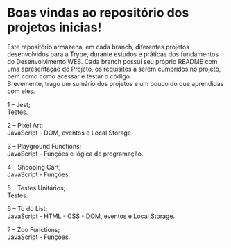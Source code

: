 # Boas vindas ao repositório dos projetos inicias!
Este repositório armazena, em cada branch, diferentes projetos desenvolvidos para a Trybe, durante estudos e práticas dos fundamentos do Desenvolvimento WEB.
Cada branch possui seu próprio README com uma apresentação do Projeto, os requisitos a serem cumpridos no projeto, bem como como acessar e testar o código.<BR>
Brevemente, trago um sumário dos projetos e um pouco do que aprendidas com eles.

1 – Jest; <BR>
	Testes.<BR>

2 – Pixel Art;<BR>
  JavaScript - DOM, eventos e Local Storage. <BR>
  
3 – Playground Functions;<BR>
	JavaScript - Funções e lógica de programação.<BR>
  
4 – Shooping Cart;<BR>
	JavaScript - Funções.<BR>
  
5 –  Testes Unitários;<BR>
  Testes.<BR>

6 – To do List;<BR>
	JavaScript - HTML - CSS - DOM, eventos e Local Storage.<BR>
  
7 – Zoo Functions;<BR>
	JavaScript - Funções.<BR>


